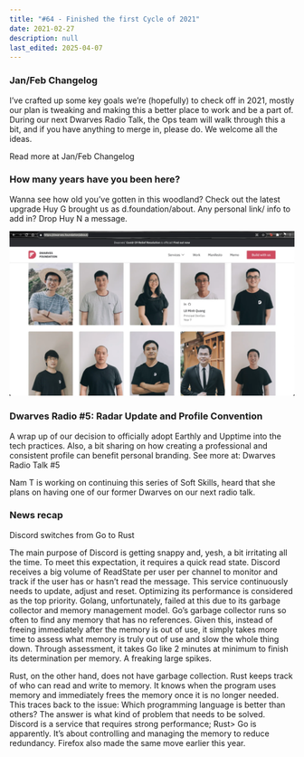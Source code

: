 ```yaml
---
title: "#64 - Finished the first Cycle of 2021"
date: 2021-02-27
description: null
last_edited: 2025-04-07
---
```


### Jan/Feb Changelog

I’ve crafted up some key goals we’re (hopefully) to check off in 2021, mostly our plan is tweaking and making this a better place to work and be a part of. During our next Dwarves Radio Talk, the Ops team will walk through this a bit, and if you have anything to merge in, please do. We welcome all the ideas.

Read more at Jan/Feb Changelog

### How many years have you been here?

Wanna see how old you’ve gotten in this woodland? Check out the latest upgrade Huy G brought us as d.foundation/about. Any personal link/ info to add in? Drop Huy N a message.

![](assets/notion-image-1744007058376-zl8ma.webp)

### Dwarves Radio #5: Radar Update and Profile Convention

A wrap up of our decision to officially adopt Earthly and Upptime into the tech practices. Also, a bit sharing on how creating a professional and consistent profile can benefit personal branding. See more at: Dwarves Radio Talk #5

Nam T is working on continuing this series of Soft Skills, heard that she plans on having one of our former Dwarves on our next radio talk.

### News recap

Discord switches from Go to Rust

The main purpose of Discord is getting snappy and, yesh, a bit irritating all the time. To meet this expectation, it requires a quick read state. Discord receives a big volume of ReadState per user per channel to monitor and track if the user has or hasn’t read the message. This service continuously needs to update, adjust and reset. Optimizing its performance is considered as the top priority. Golang, unfortunately, failed at this due to its garbage collector and memory management model. Go’s garbage collector runs so often to find any memory that has no references. Given this, instead of freeing immediately after the memory is out of use, it simply takes more time to assess what memory is truly out of use and slow the whole thing down. Through assessment, it takes Go like 2 minutes at minimum to finish its determination per memory. A freaking large spikes.

Rust, on the other hand, does not have garbage collection. Rust keeps track of who can read and write to memory. It knows when the program uses memory and immediately frees the memory once it is no longer needed. This traces back to the issue: Which programming language is better than others? The answer is what kind of problem that needs to be solved. Discord is a service that requires strong performance; Rust> Go is apparently. It’s about controlling and managing the memory to reduce redundancy. Firefox also made the same move earlier this year.
